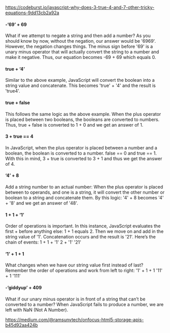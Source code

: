 https://codeburst.io/javascript-why-does-3-true-4-and-7-other-tricky-equations-9dd13cb2a92a

#### -‘69’ + 69
What if we attempt to negate a string and then add a number? As you should know by now, without the negation, our answer would be '6969'. However, the negation changes things.
The minus sign before '69' is a unary minus operator that will actually convert the string to a number and make it negative. Thus, our equation becomes -69 + 69 which equals 0.

#### true + ‘4’
Similar to the above example, JavaScript will convert the boolean into a string value and concatenate. This becomes 'true' + '4' and the result is 'true4'.

#### true + false
This follows the same logic as the above example. When the plus operator is placed between two booleans, the booleans are converted to numbers. Thus, true + false is converted to 1 + 0 and we get an answer of 1.

#### 3 + true == 4
In JavaScript, when the plus operator is placed between a number and a boolean, the boolean is converted to a number.
 false == 0 and true == 1. With this in mind, 3 + true is converted to 3 + 1 and thus we get the answer of 4.
 
#### ‘4’ + 8
Add a string number to an actual number:  When the plus operator is placed between to operands, and one is a string, it will convert the other number or boolean to a string and concatenate them.
By this logic: '4' + 8 becomes '4' + '8' and we get an answer of '48'.

#### 1 + 1 + ‘1’
Order of operations is important. In this instance, JavaScript evaluates the first + before anything else: 1 + 1 equals 2. Then we move on and add in the string value of '1'. Concatenation occurs and the result is '21'.
Here’s the chain of events:
1 + 1 + '1'
  2   + '1'
       '21'
       
#### ‘1’ + 1 + 1
What changes when we have our string value first instead of last? Remember the order of operations and work from left to right:
'1' + 1 + 1
   '11' + 1
       '111'
       
#### -‘giddyup’ + 409
What if our unary minus operator is in front of a string that can’t be converted to a number? 
When JavaScript fails to produce a number, we are left with NaN (Not A Number).

https://medium.com/@ramsunvtech/onfocus-html5-storage-apis-b45d92aa424b
